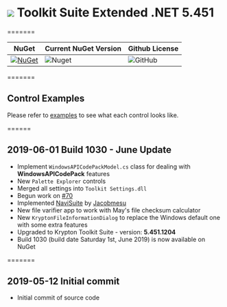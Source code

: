 # <img src="https://raw.githubusercontent.com/Wagnerp/Krypton-Toolkit-Suite-Extended-NET-5.451/master/Assets/PNG/64%20x%2064/KR%2064%20%20x%2064%20Orange.png" /> Toolkit Suite Extended .NET 5.451

=======

| NuGet | Current NuGet Version | Github License |
|---|---|---|
| [![NuGet](https://img.shields.io/badge/NuGet-Krypton%20Extended%20.NET%205.451-brightgreen.svg)](https://www.nuget.org/packages/KryptonExtendedToolkit5451/) | ![Nuget](https://img.shields.io/nuget/v/KryptonExtendedToolkit5451.svg) | ![GitHub](https://img.shields.io/github/license/Wagnerp/Krypton-Toolkit-Suite-Extended-NET-5.451.svg)

=======

## Control Examples

Please refer to [examples](https://github.com/Wagnerp/Krypton-Toolkit-Suite-Extended-NET-5.470/blob/master/Examples.md) to see what each control looks like.

======

## 2019-06-01 Build 1030 - June Update
* Implement `WindowsAPICodePackModel.cs` class for dealing with **WindowsAPICodePack** features 
* New `Palette Explorer` controls
* Merged all settings into `Toolkit Settings.dll`
* Begun work on [#70](https://github.com/Wagnerp/Krypton-Toolkit-Suite-Extended-NET-5.470/issues/70)
* Implemented [NaviSuite](https://github.com/jacobmesu/Guifreaks-Navisuite) by [Jacobmesu](https://github.com/jacobmesu)
* New file varifier app to work with May's file checksum calculator
* New `KryptonFileInformationDialog` to replace the Windows default one with some extra features
* Upgraded to Krypton Toolkit Suite - version: **5.451.1204**
* Build 1030 (build date Saturday 1st, June 2019) is now available on NuGet

=======

## 2019-05-12 Initial commit
* Initial commit of source code